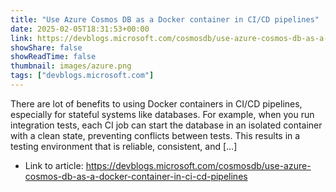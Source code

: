 ```yaml
---
title: "Use Azure Cosmos DB as a Docker container in CI/CD pipelines"
date: 2025-02-05T18:31:53+00:00
link: https://devblogs.microsoft.com/cosmosdb/use-azure-cosmos-db-as-a-docker-container-in-ci-cd-pipelines
showShare: false
showReadTime: false
thumbnail: images/azure.png
tags: ["devblogs.microsoft.com"]
---
```

There are lot of benefits to using Docker containers in CI/CD pipelines, especially for stateful systems like databases. For example, when you run integration tests, each CI job can start the database in an isolated container with a clean state, preventing conflicts between tests. This results in a testing environment that is reliable, consistent, and […]

- Link to article: https://devblogs.microsoft.com/cosmosdb/use-azure-cosmos-db-as-a-docker-container-in-ci-cd-pipelines